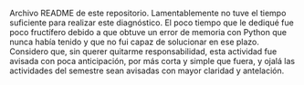 Archivo README de este repositorio. 
Lamentablemente no tuve el tiempo suficiente para realizar este diagnóstico. El poco tiempo que le dediqué fue poco fructífero debido a que obtuve un error de memoria con Python que nunca había tenido y que no fui capaz de solucionar en ese plazo. Considero que, sin querer quitarme responsabilidad, esta actividad fue avisada con poca anticipación, por más corta y simple que fuera, y ojalá las actividades del semestre sean avisadas con mayor claridad y antelación.

